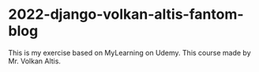 # 2022-django-volkan-altis-fantom-blog
This is my exercise based on MyLearning on Udemy. This course made by Mr. Volkan Altis.
